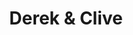 ---
title: "Derek & Clive"
summary: "Comedy characters created by Cook & Moore who performed most of their challenging and adult based comedy material."
image: "derek-clive.jpg"
apple_music_artist_url: "https://music.apple.com/gb/artist/derek-clive/15826452"
---
